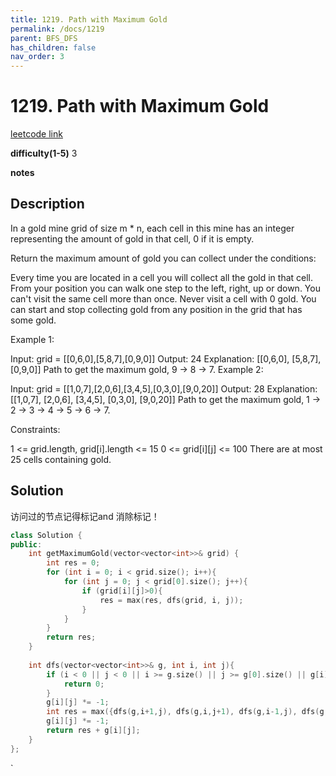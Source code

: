 ```yaml
---
title: 1219. Path with Maximum Gold
permalink: /docs/1219
parent: BFS_DFS
has_children: false
nav_order: 3
---
```

# 1219. Path with Maximum Gold
[leetcode link](https://leetcode.com/problems/path-with-maximum-gold/)

**difficulty(1-5)** 
3

**notes**   


## Description
In a gold mine grid of size m * n, each cell in this mine has an integer representing the amount of gold in that cell, 0 if it is empty.

Return the maximum amount of gold you can collect under the conditions:

Every time you are located in a cell you will collect all the gold in that cell.
From your position you can walk one step to the left, right, up or down.
You can't visit the same cell more than once.
Never visit a cell with 0 gold.
You can start and stop collecting gold from any position in the grid that has some gold.
 

Example 1:

Input: grid = [[0,6,0],[5,8,7],[0,9,0]]
Output: 24
Explanation:
[[0,6,0],
 [5,8,7],
 [0,9,0]]
Path to get the maximum gold, 9 -> 8 -> 7.
Example 2:

Input: grid = [[1,0,7],[2,0,6],[3,4,5],[0,3,0],[9,0,20]]
Output: 28
Explanation:
[[1,0,7],
 [2,0,6],
 [3,4,5],
 [0,3,0],
 [9,0,20]]
Path to get the maximum gold, 1 -> 2 -> 3 -> 4 -> 5 -> 6 -> 7.
 

Constraints:

1 <= grid.length, grid[i].length <= 15
0 <= grid[i][j] <= 100
There are at most 25 cells containing gold.

## Solution
访问过的节点记得标记and 消除标记！

```c++
class Solution {
public:
    int getMaximumGold(vector<vector<int>>& grid) {
        int res = 0;
        for (int i = 0; i < grid.size(); i++){
            for (int j = 0; j < grid[0].size(); j++){
                if (grid[i][j]>0){
                    res = max(res, dfs(grid, i, j));
                }
            }
        }
        return res;
    }
    
    int dfs(vector<vector<int>>& g, int i, int j){
        if (i < 0 || j < 0 || i >= g.size() || j >= g[0].size() || g[i][j] <= 0){
            return 0;
        }
        g[i][j] *= -1;
        int res = max({dfs(g,i+1,j), dfs(g,i,j+1), dfs(g,i-1,j), dfs(g,i,j-1)});
        g[i][j] *= -1;
        return res + g[i][j];
    }
};
```

<!-- 
Default label
{: .label }

Blue label
{: .label .label-blue }

Stable
{: .label .label-green }

New release
{: .label .label-purple }

Coming soon
{: .label .label-yellow }

Deprecated
{: .label .label-red } -->
`
